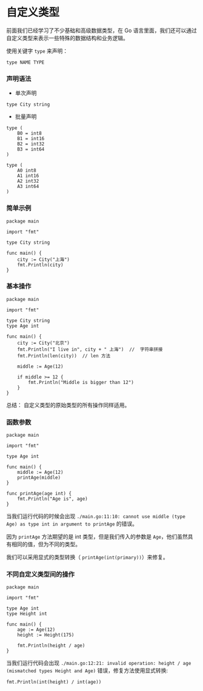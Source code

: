 # 自定义类型

前面我们已经学习了不少基础和高级数据类型，在 Go 语言里面，我们还可以通过自定义类型来表示一些特殊的数据结构和业务逻辑。

使用关键字 `type` 来声明：

```
type NAME TYPE
```

### 声明语法

- 单次声明

```
type City string
```

- 批量声明

```
type (
    B0 = int8
    B1 = int16
    B2 = int32
    B3 = int64
)

type (
    A0 int8
    A1 int16
    A2 int32
    A3 int64
)
```

### 简单示例

```
package main

import "fmt"

type City string

func main() {
    city := City("上海")
    fmt.Println(city)
}

```

### 基本操作

```
package main

import "fmt"

type City string
type Age int

func main() {
    city := City("北京")
    fmt.Println("I live in", city + " 上海")  //  字符串拼接
    fmt.Println(len(city))  // len 方法

    middle := Age(12)

    if middle >= 12 {
        fmt.Println("Middle is bigger than 12")
    }
}
```

总结： 自定义类型的原始类型的所有操作同样适用。

### 函数参数

```
package main

import "fmt"

type Age int

func main() {
    middle := Age(12)
    printAge(middle)
}

func printAge(age int) {
    fmt.Println("Age is", age)
}
```

当我们运行代码的时候会出现  `./main.go:11:10: cannot use middle (type Age) as type int in argument to printAge` 的错误。

因为 `printAge` 方法期望的是 int 类型，但是我们传入的参数是 `Age`，他们虽然具有相同的值，但为不同的类型。

我们可以采用显式的类型转换（ `printAge(int(primary))`）来修复。

### 不同自定义类型间的操作

```
package main

import "fmt"

type Age int
type Height int

func main() {
    age := Age(12)
    height := Height(175)

    fmt.Println(height / age)
}
```

当我们运行代码会出现 `./main.go:12:21: invalid operation: height / age (mismatched types Height and Age)` 错误，修复方法使用显式转换:

```
fmt.Println(int(height) / int(age))
```
